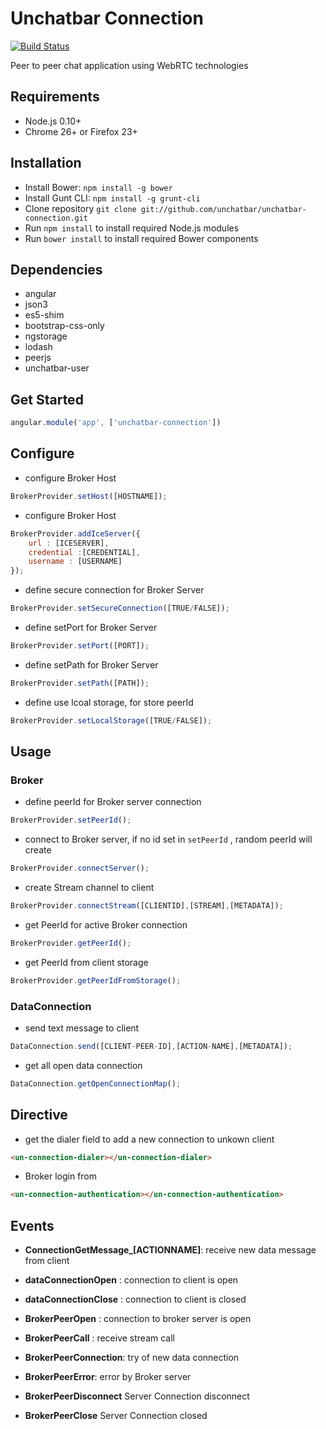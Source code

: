 # Unchatbar Connection
[![Build Status](https://travis-ci.org/unchatbar/unchatbar-connection.svg?branch=master)](https://travis-ci.org/unchatbar/unchatbar-master)

Peer to peer chat application using WebRTC technologies

## Requirements
* Node.js 0.10+
* Chrome 26+ or Firefox 23+

## Installation
* Install Bower: `npm install -g bower`
* Install Gunt CLI: `npm install -g grunt-cli`
* Clone repository `git clone git://github.com/unchatbar/unchatbar-connection.git`
* Run `npm install` to install required Node.js modules
* Run `bower install` to install required Bower components


## Dependencies
* angular
* json3
* es5-shim
* bootstrap-css-only
* ngstorage
* lodash
* peerjs
* unchatbar-user

## Get Started
```javascript
angular.module('app', ['unchatbar-connection'])
```
## Configure

* configure Broker Host

>
```javascript
BrokerProvider.setHost([HOSTNAME]);
```

* configure Broker Host

>
```javascript
BrokerProvider.addIceServer({
    url : [ICESERVER],
    credential :[CREDENTIAL],
    username : [USERNAME]
});
```

* define secure connection for Broker Server

>
```javascript
BrokerProvider.setSecureConnection([TRUE/FALSE]);
```

* define setPort for Broker Server

>
```javascript
BrokerProvider.setPort([PORT]);
```

* define setPath for Broker Server

>
```javascript
BrokerProvider.setPath([PATH]);
```

* define use lcoal storage, for store peerId

>
```javascript
BrokerProvider.setLocalStorage([TRUE/FALSE]);
```


## Usage

### Broker

* define peerId for Broker server connection

>
```javascript
BrokerProvider.setPeerId();
```

* connect to Broker server, if no id set in  `setPeerId` , random peerId will create

>
```javascript
BrokerProvider.connectServer();
```

* create Stream channel to client

>
```javascript
BrokerProvider.connectStream([CLIENTID],[STREAM],[METADATA]);
```

* get PeerId for active Broker connection

>
```javascript
BrokerProvider.getPeerId();
```


* get PeerId from client storage

>
```javascript
BrokerProvider.getPeerIdFromStorage();
```

### DataConnection

* send text message to client

>
```javascript
DataConnection.send([CLIENT-PEER-ID],[ACTION-NAME],[METADATA]);
```


* get all open data connection

>
```javascript
DataConnection.getOpenConnectionMap();
```



## Directive

* get the dialer field to add a new connection to unkown client

>
```html
<un-connection-dialer></un-connection-dialer>
```

* Broker login from

>
```html
<un-connection-authentication></un-connection-authentication>
```

## Events

* **ConnectionGetMessage_[ACTIONNAME]**: receive new data message from client

* **dataConnectionOpen** : connection to client is open
* **dataConnectionClose** : connection to client is closed

* **BrokerPeerOpen** : connection to broker server is open

* **BrokerPeerCall** : receive stream call

* **BrokerPeerConnection**: try of new data connection
* **BrokerPeerError**: error by Broker server
* **BrokerPeerDisconnect** Server Connection disconnect
* **BrokerPeerClose** Server Connection closed
